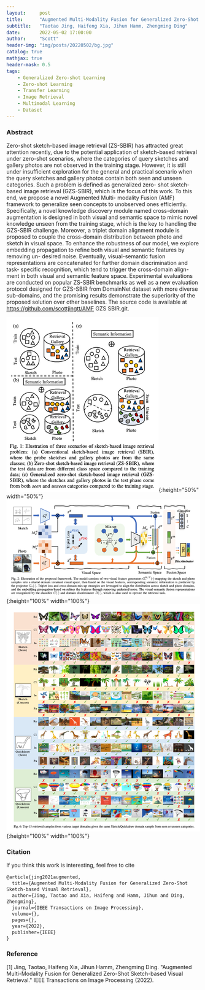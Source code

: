 ```yaml
---
layout:     post
title:      "Augmented Multi-Modality Fusion for Generalized Zero-Shot Sketch-based Visual Retrieval"
subtitle:   "Taotao Jing, Haifeng Xia, Jihun Hamm, Zhengming Ding"
date:       2022-05-02 17:00:00
author:     "Scott"
header-img: "img/posts/20220502/bg.jpg"
catalog: true
mathjax: true
header-mask: 0.5
tags:
    - Generalized Zero-shot Learning
    - Zero-shot Learning
    - Transfer Learning
    - Image Retrieval
    - Multimodal Learning
    - Dataset
---
```


### Abstract
Zero-shot sketch-based image retrieval (ZS-SBIR) has attracted great attention recently, due to the potential application of sketch-based retrieval under zero-shot scenarios, where the categories of query sketches and gallery photos are not observed in the training stage. However, it is still under insufficient exploration for the general and practical scenario when the query sketches and gallery photos contain both seen and unseen categories. Such a problem is defined as generalized zero- shot sketch-based image retrieval (GZS-SBIR), which is the focus of this work. To this end, we propose a novel Augmented Multi- modality Fusion (AMF) framework to generalize seen concepts to unobserved ones efficiently. Specifically, a novel knowledge discovery module named cross-domain augmentation is designed in both visual and semantic space to mimic novel knowledge unseen from the training stage, which is the key to handling the GZS-SBIR challenge. Moreover, a triplet domain alignment module is proposed to couple the cross-domain distribution between photo and sketch in visual space. To enhance the robustness of our model, we explore embedding propagation to refine both visual and semantic features by removing un- desired noise. Eventually, visual-semantic fusion representations are concatenated for further domain discrimination and task- specific recognition, which tend to trigger the cross-domain align- ment in both visual and semantic feature space. Experimental evaluations are conducted on popular ZS-SBIR benchmarks as well as a new evaluation protocol designed for GZS-SBIR from DomainNet dataset with more diverse sub-domains, and the promising results demonstrate the superiority of the proposed solution over other baselines. The source code is available at https://github.com/scottjingtt/AMF GZS SBIR.git.

![slides](/img/posts/20220502/figure1.png){:height="50%" width="50%"}
![slides](/img/posts/20220502/figure2.png){:height="100%" width="100%"}
![slides](/img/posts/20220502/figure3.png){:height="100%" width="100%"}


### Citation
If you think this work is interesting, feel free to cite

```
@article{jing2021augmented,
  title={Augmented Multi-Modality Fusion for Generalized Zero-Shot Sketch-based Visual Retrieval},
  author={Jing, Taotao and Xia, Haifeng and Hamm, Jihun and Ding, Zhengming},
  journal={IEEE Transactions on Image Processing},
  volume={},
  pages={},
  year={2022},
  publisher={IEEE}
}
```


### Reference

[1] Jing, Taotao, Haifeng Xia, Jihun Hamm, Zhengming Ding. "Augmented Multi-Modality Fusion for Generalized Zero-Shot Sketch-based Visual Retrieval." IEEE Transactions on Image Processing (2022).



